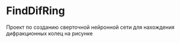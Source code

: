 # FindDifRing
Проект по созданию сверточной нейронной сети для нахождения дифракционных колец на рисунке
